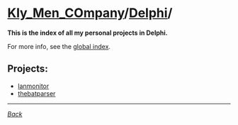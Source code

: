 ﻿# [Kly_Men_COmpany](https://github.com/aleksusklim/Kly_Men_COmpany "Kly_Men_COmpany")/[Delphi](https://github.com/aleksusklim/Kly_Men_COmpany/tree/master/Delphi "Kly_Men_COmpany/Delphi/")/

**This is the index of all my personal projects in Delphi.**

For more info, see the [global index](https://github.com/aleksusklim/Kly_Men_COmpany "Kly_Men_COmpany").

## Projects:

- [lanmonitor](https://github.com/aleksusklim/lanmonitor "Kly_Men_COmpany/Delphi/lanmonitor/")
- [thebatparser](https://github.com/aleksusklim/thebatparser "Kly_Men_COmpany/Delphi/thebatparser/")

---

_[Back](https://github.com/aleksusklim/Kly_Men_COmpany "Kly_Men_COmpany/")_
